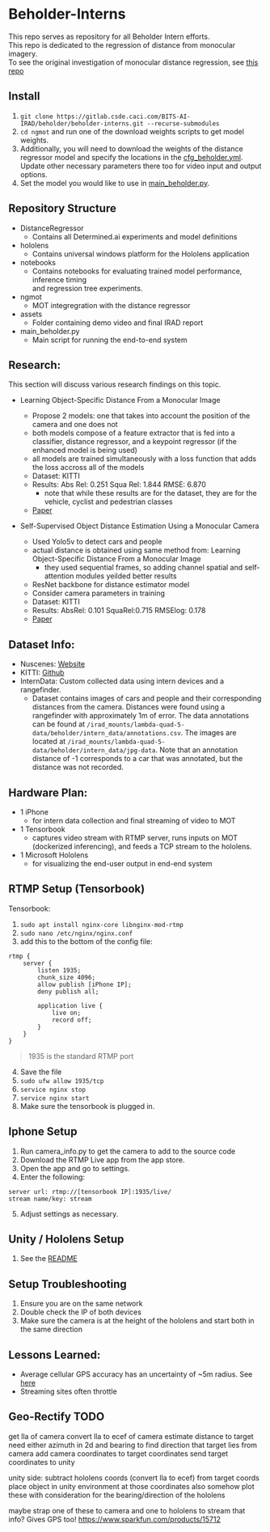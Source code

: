 # Beholder-Interns
This repo serves as repository for all Beholder Intern efforts. \
This repo is dedicated to the regression of distance from monocular imagery. \
To see the original investigation of monocular distance regression, see [this repo](https://gitlab.csde.caci.com/BITS-AI-IRAD/beholder/beholder-ml)

## Install
1. `git clone https://gitlab.csde.caci.com/BITS-AI-IRAD/beholder/beholder-interns.git --recurse-submodules`
2. `cd ngmot` and run one of the download weights scripts to get model weights.
3. Additionally, you will need to download the weights of the distance regressor model and specify the locations in the [cfg_beholder.yml](./cfg_beholder.yml). Update other necessary parameters there too for video input and output options. 
4. Set the model you would like to use in [main_beholder.py](./main_beholder.py).

## Repository Structure
 - DistanceRegressor
    - Contains all Determined.ai experiments and model definitions
 - hololens
    - Contains universal windows platform for the Hololens application
 - notebooks
    - Contains notebooks for evaluating trained model performance, inference timing \
      and regression tree experiments.
 - ngmot 
    - MOT integregration with the distance regressor 
 - assets
    - Folder containing demo video and final IRAD report
 - main_beholder.py
    - Main script for running the end-to-end system

## Research:

This section will discuss various research findings on this topic. 
- Learning Object-Specific Distance From a Monocular Image
    - Propose 2 models: one that takes into account the position of the camera and one does not
    - both models compose of a feature extractor that is fed into a classifier, distance regressor, and a keypoint regressor (if the enhanced model is being used)
    - all models are trained simultaneously with a loss function that adds the loss accross all of the models
    - Dataset: KITTI
    - Results: Abs Rel: 0.251 Squa Rel: 1.844 RMSE: 6.870
        - note that while these results are for the dataset, they are for the vehicle, cyclist and pedestrian classes
    - [Paper](https://arxiv.org/abs/1909.04182)

- Self-Supervised Object Distance Estimation Using a Monocular Camera
    - Used Yolo5v to detect cars and people
    - actual distance is obtained using same method from: Learning Object-Specific Distance From a Monocular Image
        - they used sequential frames, so adding channel spatial and self-attention modules yeilded better results
    - ResNet backbone for distance estimator model
    - Consider camera parameters in training
    - Dataset: KITTI
    - Results: AbsRel: 0.101 SquaRel:0.715 RMSElog: 0.178 
    - [Paper](https://www.mdpi.com/1424-8220/22/8/2936)

## Dataset Info:
- Nuscenes: [Website](https://www.nuscenes.org/nuscenes)
- KITTI: [Github](https://github.com/harshilpatel312/KITTI-distance-estimation)
- InternData: Custom collected data using intern devices and a rangefinder. 
    - Dataset contains images of cars and people and their corresponding distances from the camera. Distances were found using a rangefinder with approximately 1m of error. The data annotations can be found at `/irad_mounts/lambda-quad-5-data/beholder/intern_data/annotations.csv`. The images are located at `/irad_mounts/lambda-quad-5-data/beholder/intern_data/jpg-data`. Note that an annotation distance of -1 corresponds to a car that was annotated, but the distance was not recorded.

## Hardware Plan:
- 1 iPhone 
    - for intern data collection and final streaming of video to MOT
- 1 Tensorbook
    - captures video stream with RTMP server, runs inputs on MOT (dockerized inferencing), and feeds a TCP stream to the hololens.
- 1 Microsoft Hololens
    - for visualizing the end-user output in end-end system

## RTMP Setup (Tensorbook)
Tensorbook:
1. `sudo apt install nginx-core libnginx-mod-rtmp`
2. `sudo nano /etc/nginx/nginx.conf`
3. add this to the bottom of the config file:
```
rtmp {
    server {
        listen 1935;
        chunk_size 4096;
        allow publish [iPhone IP];
        deny publish all;

        application live {
            live on;
            record off;
        }
    }
}
```
> 1935 is the standard RTMP port
4. Save the file
5. `sudo ufw allow 1935/tcp`
6. `service nginx stop`
7. `service nginx start`
8. Make sure the tensorbook is plugged in.

## Iphone Setup
1. Run camera_info.py to get the camera to add to the source code
2. Download the RTMP Live app from the app store. 
3. Open the app and go to settings. 
4. Enter the following:
```
server url: rtmp://[tensorbook IP]:1935/live/
stream name/key: stream
```
5. Adjust settings as necessary.

## Unity / Hololens Setup
1. See the [README](./hololens/README.md)

## Setup Troubleshooting
1. Ensure you are on the same network 
2. Double check the IP of both devices
3. Make sure the camera is at the height of the hololens and start both in the same direction

## Lessons Learned:
- Average cellular GPS accuracy has an uncertainty of ~5m radius. See [here](https://www.gps.gov/systems/gps/performance/accuracy/)
- Streaming sites often throttle 


## Geo-Rectify TODO
get lla of camera
convert lla to ecef of camera
estimate distance to target
need either azimuth in 2d and bearing to find direction that target lies from camera
add camera coordinates to target coordinates
send target coordinates to unity

unity side:
subtract hololens coords (convert lla to ecef) from target coords
place object in unity environment at those coordinates
also somehow plot these with consideration for the bearing/direction of the hololens

maybe strap one of these to camera and one to hololens to stream that info? Gives GPS too!
https://www.sparkfun.com/products/15712